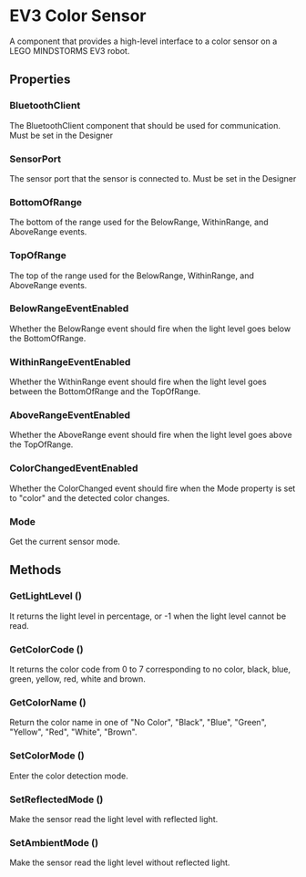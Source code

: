 # EV3 Color Sensor

A component that provides a high-level interface to a color sensor on a LEGO MINDSTORMS EV3 robot.

## Properties

### BluetoothClient

The BluetoothClient component that should be used for communication. Must be set in the Designer

### SensorPort

The sensor port that the sensor is connected to. Must be set in the Designer

### BottomOfRange

The bottom of the range used for the BelowRange, WithinRange, and AboveRange events.

### TopOfRange

The top of the range used for the BelowRange, WithinRange, and AboveRange events.

### BelowRangeEventEnabled

Whether the BelowRange event should fire when the light level goes below the BottomOfRange.

### WithinRangeEventEnabled

Whether the WithinRange event should fire when the light level goes between the BottomOfRange and the TopOfRange.

### AboveRangeEventEnabled

Whether the AboveRange event should fire when the light level goes above the TopOfRange.

### ColorChangedEventEnabled

Whether the ColorChanged event should fire when the Mode property is set to "color" and the detected color changes.

### Mode

Get the current sensor mode.

## Methods

### GetLightLevel \(\)

It returns the light level in percentage, or -1 when the light level cannot be read.

### GetColorCode \(\)

It returns the color code from 0 to 7 corresponding to no color, black, blue, green, yellow, red, white and brown.

### GetColorName \(\)

Return the color name in one of "No Color", "Black", "Blue", "Green", "Yellow", "Red", "White", "Brown".

### SetColorMode \(\)

Enter the color detection mode.

### SetReflectedMode \(\)

Make the sensor read the light level with reflected light.

### SetAmbientMode \(\)

Make the sensor read the light level without reflected light.

